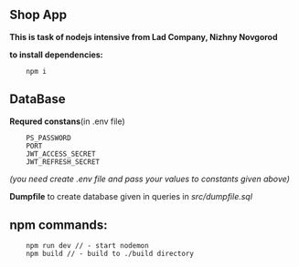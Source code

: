 ## Shop App

**This is task of nodejs intensive from Lad Company, Nizhny Novgorod**


**to install dependencies:**
```
    npm i
```

## DataBase

**Requred constans**(in .env file)
```
    PS_PASSWORD
    PORT
    JWT_ACCESS_SECRET
    JWT_REFRESH_SECRET
```
*(you need create .env file and pass your values to constants given above)*

**Dumpfile** to create database given in queries in *src/dumpfile.sql*

## npm commands:
```
    npm run dev // - start nodemon
    npm build // - build to ./build directory
```

